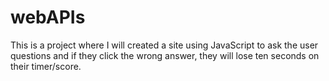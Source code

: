 # webAPIs
This is a project where I will created a site using JavaScript to ask the user questions and if they click the wrong answer, they will lose ten seconds on their timer/score.

